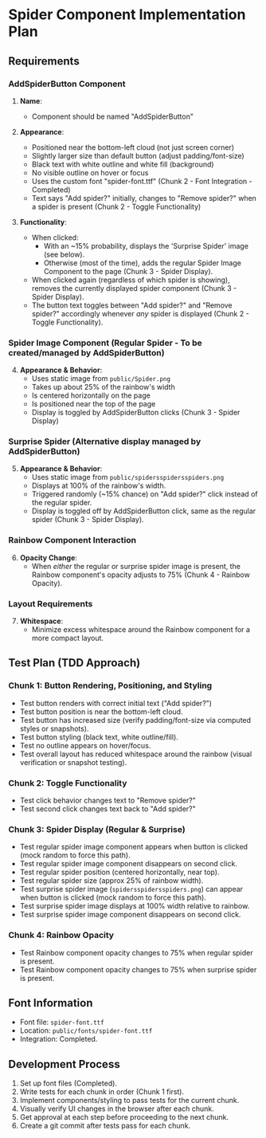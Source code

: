 # Spider Component Implementation Plan

## Requirements

### AddSpiderButton Component

1. **Name**: 
   - Component should be named "AddSpiderButton"

2. **Appearance**:
   - Positioned near the bottom-left cloud (not just screen corner)
   - Slightly larger size than default button (adjust padding/font-size)
   - Black text with white outline and white fill (background)
   - No visible outline on hover or focus
   - Uses the custom font "spider-font.ttf" (Chunk 2 - Font Integration - Completed)
   - Text says "Add spider?" initially, changes to "Remove spider?" when a spider is present (Chunk 2 - Toggle Functionality)

3. **Functionality**:
   - When clicked:
     - With an ~15% probability, displays the 'Surprise Spider' image (see below).
     - Otherwise (most of the time), adds the regular Spider Image Component to the page (Chunk 3 - Spider Display).
   - When clicked again (regardless of which spider is showing), removes the currently displayed spider component (Chunk 3 - Spider Display).
   - The button text toggles between "Add spider?" and "Remove spider?" accordingly whenever *any* spider is displayed (Chunk 2 - Toggle Functionality).

### Spider Image Component (Regular Spider - To be created/managed by AddSpiderButton)

4. **Appearance & Behavior**:
   - Uses static image from `public/Spider.png`
   - Takes up about 25% of the rainbow's width
   - Is centered horizontally on the page
   - Is positioned near the top of the page
   - Display is toggled by AddSpiderButton clicks (Chunk 3 - Spider Display)

### Surprise Spider (Alternative display managed by AddSpiderButton)

5. **Appearance & Behavior**:
   - Uses static image from `public/spidersspidersspiders.png`
   - Displays at 100% of the rainbow's width.
   - Triggered randomly (~15% chance) on "Add spider?" click instead of the regular spider.
   - Display is toggled off by AddSpiderButton click, same as the regular spider (Chunk 3 - Spider Display).

### Rainbow Component Interaction

6. **Opacity Change**:
   - When *either* the regular or surprise spider image is present, the Rainbow component's opacity adjusts to 75% (Chunk 4 - Rainbow Opacity).

### Layout Requirements

7. **Whitespace**:
   - Minimize excess whitespace around the Rainbow component for a more compact layout.

## Test Plan (TDD Approach)

### Chunk 1: Button Rendering, Positioning, and Styling
- Test button renders with correct initial text ("Add spider?")
- Test button position is near the bottom-left cloud.
- Test button has increased size (verify padding/font-size via computed styles or snapshots).
- Test button styling (black text, white outline/fill).
- Test no outline appears on hover/focus.
- Test overall layout has reduced whitespace around the rainbow (visual verification or snapshot testing).

### Chunk 2: Toggle Functionality
- Test click behavior changes text to "Remove spider?"
- Test second click changes text back to "Add spider?"

### Chunk 3: Spider Display (Regular & Surprise)
- Test regular spider image component appears when button is clicked (mock random to force this path).
- Test regular spider image component disappears on second click.
- Test regular spider position (centered horizontally, near top).
- Test regular spider size (approx 25% of rainbow width).
- Test surprise spider image (`spidersspidersspiders.png`) can appear when button is clicked (mock random to force this path).
- Test surprise spider image displays at 100% width relative to rainbow.
- Test surprise spider image component disappears on second click.

### Chunk 4: Rainbow Opacity
- Test Rainbow component opacity changes to 75% when regular spider is present.
- Test Rainbow component opacity changes to 75% when surprise spider is present.

## Font Information
- Font file: `spider-font.ttf`
- Location: `public/fonts/spider-font.ttf`
- Integration: Completed.

## Development Process
1. Set up font files (Completed).
2. Write tests for each chunk in order (Chunk 1 first).
3. Implement components/styling to pass tests for the current chunk.
4. Visually verify UI changes in the browser after each chunk.
5. Get approval at each step before proceeding to the next chunk.
6. Create a git commit after tests pass for each chunk. 